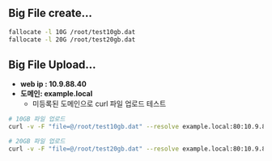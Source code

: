 
## Big File create...

```bash
fallocate -l 10G /root/test10gb.dat
fallocate -l 20G /root/test20gb.dat
```


## Big File Upload...

* **web ip : 10.9.88.40**
* **도메인: example.local**
    * 미등록된 도메인으로 curl 파일 업로드 테스트

```bash
# 10GB 파일 업로드
curl -v -F "file=@/root/test10gb.dat" --resolve example.local:80:10.9.88.40 http://example.local/uploadResult.jsp

# 20GB 파일 업로드
curl -v -F "file=@/root/test20gb.dat" --resolve example.local:80:10.9.88.40 http://example.local/uploadResult.jsp
```
